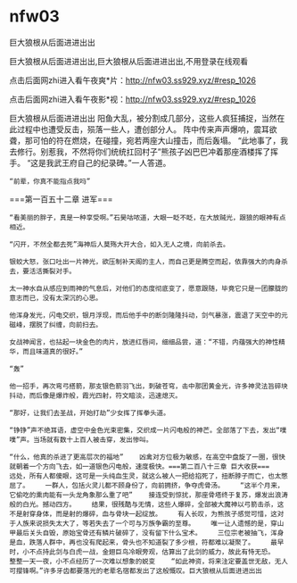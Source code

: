 # nfw03
巨大狼根从后面进进出出

巨大狼根从后面进进出出,巨大狼根从后面进进出出,不用登录在线观看

点击后面网zhi进入看午夜爽*片：http://nfw03.ss929.xyz/#resp_1026

点击后面网zhi进入看午夜影*视：http://nfw03.ss929.xyz/#resp_1026

巨大狼根从后面进进出出    阳鱼大乱，被分割成几部分，这些人疯狂捕捉，当然在此过程中也遭受反击，殒落一些人，遭创部分人。    阵中传来声声爆响，震耳欲聋，那可怕的符在燃烧，在碰撞，宛若两座大山撞击，而后轰塌。    “此地事了，我去修行。别惹我，不然将你们统统扛回村子”熊孩子凶巴巴冲着那座酒楼挥了挥手。    “这是我武王府自己的纪录碑。”一人答道。

    “前辈，你真不能指点我吗”

===第一百五十二章 进军===

    “看美丽的胖子，真是一种享受啊。”石昊咕哝道，大眼一眨不眨，在大放贼光，跟狼的眼神有点相近。

    “闪开，不然全都去死”海神后人莫殇大开大合，如入无人之境，向前杀去。

    银蛟大怒，张口吐出一片神光，欲压制补天阁的主人，而自己更是腾空而起，依靠强大的肉身杀去，要活活撕裂对手。

    太一神水自从感应到雨神的气息后，对他们的态度彻底变了，愿意跟随，毕竟它只是一团朦胧的意志而已，没有太深沉的心思。

    他浑身发光，闪电交织，银月浮现，而后他手中的断剑隆隆抖动，剑气暴涨，震退了天空中的元磁峰，摆脱了纠缠，向前扫去。

    女战神闻言，也拈起一块金色的肉片，放进红唇间，细细品尝，道：“不错，内蕴强大的神性精华，而且味道真的很好。”

    “轰”

    他一招手，再次弯弓搭箭，那支银色箭羽飞出，刺破苍穹，击中那团黄金光，许多神灵法旨碎块抖动，而后像是爆炸般，霞光四射，符文暗淡，迅速熄灭。

    “那好，让我们去圣战，开始打劫”少女挥了挥拳头道。

    “铮铮”声不绝耳语，虚空中金色光束密集，交织成一片闪电般的神芒。全部落了下去，发出“噗噗”声。当场就有数十上百人被击穿，发出惨叫。

    “什么，他真的杀进了更高层次的福地”    凶禽对方位极为敏感，在高空中盘旋了一圈，很快就朝着一个方向飞去，如一道银色闪电般，速度极快。===第二百八十三章 巨大收获===    远处，所有人都傻眼，这可是一头纯血生灵，就这么被人一把给掐死了，扭断脖子而亡，也太憋屈了。    一群人，包括火灵儿都不顾身份了，向前拥挤，争夺虎骨汤。    “这半个月来，它偷吃的熏肉能有一头龙角象那么重了吧”    接连受到惊扰，那座骨塔终于复苏，爆发出浪涛般的白光。撼动四方。    结果，很残酷与无情，这些人爆碎，全部被大魔神以弓箭击杀，这不是射穿身体，而是射的爆碎，血与骨块一起绽放。    有人长叹，为熊孩子感觉可惜，这对于人族来说损失太大了，等若失去了一个可与万族争霸的至尊。    唯一让人遗憾的是，穿山甲最后关头自毁，原始宝骨还有鳞片破碎了，没有留下什么宝术。    三位宗老被抽飞，浑身是血，跌落人群中，再也没有爬起来，骨头也不知道裂了多少根，符都难以凝聚了。    最早时，小不点持此剑与白虎一战，金翅巨鸟冷眼旁观，估算出了此剑的威力，故此有恃无恐。    整整一天一夜，小不点经历了一次难以想象的蜕变    “如此神资，将来注定要盖世无敌，无人可撄锋啊。”许多牙齿都要落光的老辈名宿都发出了这般慨叹。巨大狼根从后面进进出出
